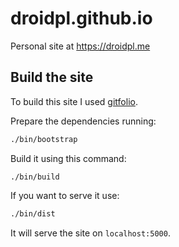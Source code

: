 # droidpl.github.io

Personal site at https://droidpl.me

## Build the site

To build this site I used [gitfolio]().

Prepare the dependencies running:
```bash
./bin/bootstrap
```

Build it using this command:
```
./bin/build
```

If you want to serve it use:
```bash
./bin/dist
```

It will serve the site on ``localhost:5000``.